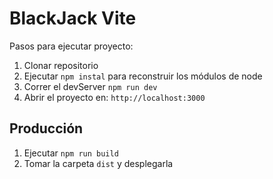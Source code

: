 # BlackJack Vite

Pasos para ejecutar proyecto:


1. Clonar repositorio
2. Ejecutar ```npm instal``` para reconstruir los módulos de node
3. Correr el devServer ```npm run dev```
4. Abrir el proyecto en: ```http://localhost:3000```

## Producción


1. Ejecutar ```npm run build```
2. Tomar la carpeta ```dist``` y desplegarla